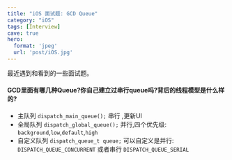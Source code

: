 ```yaml
---
title: "iOS 面试题: GCD Queue"
category: "iOS"
tags: [Interview]
cave: true
hero:
  format: 'jpeg'
  url: 'post/iOS.jpg'
---
```

最近遇到和看到的一些面试题。

#### GCD里面有哪几种Queue?你自己建立过串行queue吗?背后的线程模型是什么样的?

* 主队列 `dispatch_main_queue();` 串行 ,更新UI
* 全局队列 `dispatch_global_queue();` 并行,四个优先级: `background`,`low`,`default`,`high`
* 自定义队列 `dispatch_queue_t queue;` 可以自定义是并行: `DISPATCH_QUEUE_CONCURRENT` 或者串行 `DISPATCH_QUEUE_SERIAL`
